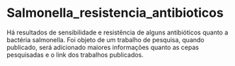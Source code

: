 # Salmonella_resistencia_antibioticos
Há resultados de sensibilidade e resistência de alguns antibióticos quanto a bactéria salmonella. Foi objeto de um trabalho de pesquisa, quando publicado, será adicionado maiores informações quanto as cepas pesquisadas e o link dos trabalhos publicados.
